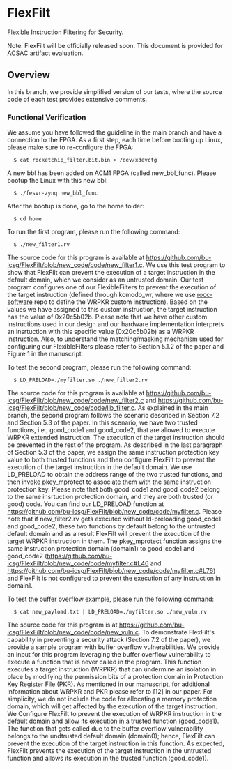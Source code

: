 # FlexFilt
Flexible Instruction Filtering for Security.

Note: FlexFilt will be officially released soon. This document is provided for ACSAC artifact evaluation.

## Overview
In this branch, we provide simplified version of our tests, where the source code of each test provides extensive comments.

### Functional Verification
We assume you have followed the guideline in the main branch and have a connection to the FPGA.
As a first step, each time before booting up Linux, please make sure to re-configure the FPGA:

```
  $ cat rocketchip_filter.bit.bin > /dev/xdevcfg
```

A new bbl has been added on ACM1 FPGA (called new_bbl_func). Please bootup the Linux with this new bbl:

```
  $ ./fesvr-zynq new_bbl_func
```

After the bootup is done, go to the home folder:

```
  $ cd home 
```

To run the first program, please run the following command:

```
  $ ./new_filter1.rv
```

The source code for this program is available at https://github.com/bu-icsg/FlexFilt/blob/new_code/code/new_filter1.c.
We use this test program to show that FlexFilt can prevent the execution of a target instruction in the default domain, which we consider as an untrusted domain.
Our test program configures one of our FlexibleFilters to prevent the execution of the target instruction (defined through komodo_wr, where we use [rocc-software](https://github.com/ibm/rocc-software/tree/fddb795a0b52e82f8f4ce9ead9b1428440a62ab0) repo to define the WRPKR custom instruction). Based on the values we have assigned to this custom instruction, the target instruction has the value of 0x20c5b02b. Please note that we have other custom instructions used in our design and our hardware implementation interprets an insrtuction with this specific value (0x20c5b02b) as a WRPKR instruction. Also, to understand the matching/masking mechanism used for configuring our FlexibleFilters please refer to Section 5.1.2 of the paper and Figure 1 in the manuscript.

To test the second program, please run the following command:

```
  $ LD_PRELOAD=./myfilter.so ./new_filter2.rv
```

The source code for this program is available at https://github.com/bu-icsg/FlexFilt/blob/new_code/code/new_filter2.c and https://github.com/bu-icsg/FlexFilt/blob/new_code/code/lib_filter.c.
As explained in the main branch, the second program follows the scenario described in Section 7.2 and Section 5.3 of the paper.
In this scenario, we have two trusted functions, i.e., good_code1 and good_code2, that are allowed to execute WRPKR extended instruction.
The execution of the target instruction should be prevented in the rest of the program.
As described in the last paragraph of Section 5.3 of the paper, we assign the same instruction protection key value to both trusted functions and then configure FlexFilt to prevent the execution of the target instruction in the default domain.
We use LD_PRELOAD to obtain the address range of the two trusted functions, and then invoke pkey_mprotect to associate them with the same instruction protection key.
Please note that both good_code1 and good_code2 belong to the same insrtuction protection domain, and they are both trusted (or good) code.
You can find our LD_PRELOAD function at https://github.com/bu-icsg/FlexFilt/blob/new_code/code/myfilter.c.
Please note that if new_filter2.rv gets executed without ld-preloading good_code1 and good_code2, these two functions by default belong to the untrusted default domain and as a result FlexFilt will prevent the execution of the target WRPKR instruction in them.
The pkey_mprotect function assigns the same instruction protection domain (domain1) to good_code1 and good_code2 (https://github.com/bu-icsg/FlexFilt/blob/new_code/code/myfilter.c#L46 and https://github.com/bu-icsg/FlexFilt/blob/new_code/code/myfilter.c#L76) and FlexFilt is not configured to prevent the execution of any instruction in domain1.

To test the buffer overflow example, please run the following command:

```
  $ cat new_payload.txt | LD_PRELOAD=./myfilter.so ./new_vuln.rv
```

The source code for this program is at https://github.com/bu-icsg/FlexFilt/blob/new_code/code/new_vuln.c.
To demonstrate FlexFilt's capability in preventing a security attack (Section 7.2 of the paper), we provide a sample program with buffer overflow vulnerabilities.
We provide an input for this program leveraging the buffer overflow vulnerability to execute a function that is never called in the program.
This function executes a target instruction (WRPKR) that can undermine an isolation in place by modifying the permission bits of a protection domain in Protection Key Register File (PKR).
As mentioned in our manuscript, for additional information about WRPKR and PKR please refer to [12] in our paper.
For simplicity, we do not include the code for allocating a memory protection domain, which will get affected by the execution of the target instruction. 
We Configure FlexFilt to prevent the execution of WRPKR instruction in the default domain and allow its execution in a trusted function (good_code1).
The function that gets called due to the buffer overflow vulnerability belongs to the undtrusted default domain (domain0); hence, FlexFilt can prevent the execution of the target instruction in this function.
As expected, FlexFilt prevents the execution of the target instruction in the untrusted function and allows its execution in the trusted function (good_code1).

